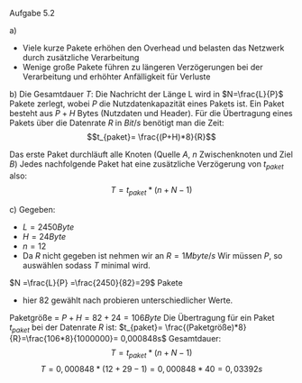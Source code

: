 Aufgabe 5.2

a)
- Viele kurze Pakete erhöhen den Overhead und belasten das Netzwerk durch zusätzliche Verarbeitung
- Wenige große Pakete führen zu längeren Verzögerungen bei der Verarbeitung und erhöhter Anfälligkeit für Verluste

b)
Die Gesamtdauer $T$:
Die Nachricht der Länge L wird in $N=\frac{L}{P}$ Pakete zerlegt, wobei $P$ die Nutzdatenkapazität eines Pakets ist.
Ein Paket besteht aus $P+H$ Bytes (Nutzdaten und Header). Für die Übertragung eines Pakets über die Datenrate $R$ in $Bit/s$ benötigt man die Zeit:
$$t_{paket}= \frac{(P+H)*8}{R}$$

Das erste Paket durchläuft alle Knoten (Quelle $A$, $n$ Zwischenknoten und Ziel $B$)
Jedes nachfolgende Paket hat eine zusätzliche Verzögerung von $t_{paket}$ also:
$$T= t_{paket} * (n+N-1)$$

c)
Gegeben: 
- $L =2450Byte$
- $H=24 Byte$
- $n=12$
- Da $R$ nicht gegeben ist nehmen wir an $R = 1Mbyte/s$
Wir müssen $P$, so auswählen sodass $T$ minimal wird.

$N =\frac{L}{P} =\frac{2450}{82}=29$ Pakete
- hier 82 gewählt nach probieren unterschiedlicher Werte.

Paketgröße = $P +H =82+24 =106 Byte$
Die Übertragung für ein Paket $t_{paket}$ bei der Datenrate $R$ ist:
$t_{paket}= \frac{(Paketgröße)*8}{R}=\frac{106*8}{1000000}= 0,000848s$
Gesamtdauer:
$$T= t_{paket} * (n+N-1)$$
$$T=0,000848*(12+29-1)=0,000848*40= 0,03392s$$